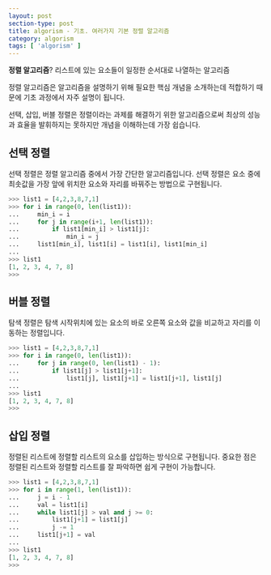 ```yaml
---
layout: post
section-type: post
title: algorism - 기초. 여러가지 기본 정렬 알고리즘
category: algorism
tags: [ 'algorism' ]
---
```


**정렬 알고리즘**? 리스트에 있는 요소들이 일정한 순서대로 나열하는 알고리즘  

정렬 알고리즘은 알고리즘을 설명하기 위해 필요한 핵심 개념을 소개하는데 적합하기 때문에 기초 과정에서 자주 설명이 됩니다.  

선택, 삽입, 버블 정렬은 정렬이라는 과제를 해결하기 위한 알고리즘으로써 최상의 성능과 효율을 발휘하지는 못하지만 개념을 이해하는데 가장 쉽습니다.


## 선택 정렬
선택 정렬은 정렬 알고리즘 중에서 가장 간단한 알고리즘입니다. 선택 정렬은 요소 중에 최솟값을 가장 앞에 위치한 요소와 자리를 바꿔주는 방법으로 구현됩니다.

```python
>>> list1 = [4,2,3,8,7,1]
>>> for i in range(0, len(list1)):
...     min_i = i
...     for j in range(i+1, len(list1)):
...         if list1[min_i] > list1[j]:
...             min_i = j
...     list1[min_i], list1[i] = list1[i], list1[min_i]
...
>>> list1
[1, 2, 3, 4, 7, 8]
>>>
```


## 버블 정렬
탐색 정렬은 탐색 시작위치에 있는 요소의 바로 오른쪽 요소와 값을 비교하고 자리를 이동하는 정렬입니다.

```python
>>> list1 = [4,2,3,8,7,1]
>>> for i in range(0, len(list1)):
...     for j in range(0, len(list1) - 1):
...         if list1[j] > list1[j+1]:
...             list1[j], list1[j+1] = list1[j+1], list1[j]
...
>>> list1
[1, 2, 3, 4, 7, 8]
>>>
```

## 삽입 정렬
정렬된 리스트에 정렬할 리스트의 요소를 삽입하는 방식으로 구현됩니다. 중요한 점은 정렬된 리스트와 정렬할 리스트를 잘 파악하면 쉽게 구현이 가능합니다.

```python
>>> list1 = [4,2,3,8,7,1]
>>> for i in range(1, len(list1)):
...     j = i - 1
...     val = list1[i]
...     while list1[j] > val and j >= 0:
...         list1[j+1] = list1[j]
...         j -= 1
...     list1[j+1] = val
...
>>> list1
[1, 2, 3, 4, 7, 8]
>>>
```
